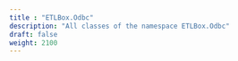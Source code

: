 ```yaml
---
title : "ETLBox.Odbc"
description: "All classes of the namespace ETLBox.Odbc"
draft: false
weight: 2100
---
```

